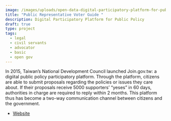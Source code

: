 ```yaml
---
image: /images/uploads/open-data-digital-participatory-platform-for-public-policy.jpeg
title: "Public Representative Voter Guide "
description: Digital Participatory Platform for Public Policy
draft: true
type: project
tags:
  - legal
  - civil servants
  - advocator
  - basic
  - open gov
---
```

In 2015, Taiwan’s National Development Council launched Join.gov.tw: a digiital public policy participatory platform. Through the platform, citizens are able to submit proposals regarding the policies or issues they care about. If their proposals receive 5000 supporters’ “yeses” in 60 days, authorities in charge are required to reply within 2 months. This platform thus has become a two-way communication channel between citizens and the government.

- [Website](https://join.gov.tw/)
